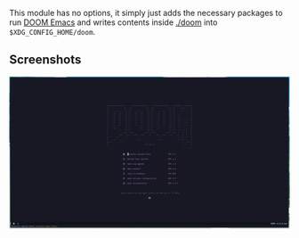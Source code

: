 This module has no options, it simply just adds the necessary packages to run
[DOOM Emacs](https://github.com/doomemacs/doomemacs) and writes contents inside [./doom](./doom) into `$XDG_CONFIG_HOME/doom`.

## Screenshots

![image](/assets/screenshots/doomemacs.png)
